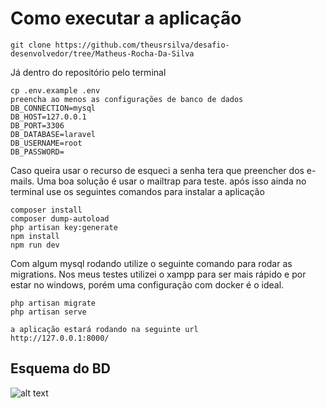 # Como executar a aplicação
````
git clone https://github.com/theusrsilva/desafio-desenvolvedor/tree/Matheus-Rocha-Da-Silva
````
Já dentro do repositório pelo terminal
````
cp .env.example .env
preencha ao menos as configurações de banco de dados
DB_CONNECTION=mysql
DB_HOST=127.0.0.1
DB_PORT=3306
DB_DATABASE=laravel
DB_USERNAME=root
DB_PASSWORD=
````
Caso queira usar o recurso de esqueci a senha tera que preencher dos e-mails.
Uma boa solução é usar o mailtrap para teste.
após isso ainda no terminal use os seguintes comandos para instalar a aplicação
````
composer install
composer dump-autoload
php artisan key:generate
npm install 
npm run dev
````
Com algum mysql rodando utilize o seguinte comando para rodar as migrations.
Nos meus testes utilizei o xampp para ser mais rápido e por estar no windows,
porém uma configuração com docker é o ideal.
````
php artisan migrate
php artisan serve

a aplicação estará rodando na seguinte url
http://127.0.0.1:8000/
````


## Esquema do BD

![alt text](https://github.com/theusrsilva/desafio-desenvolvedor/blob/Matheus_Rocha_Da_Silva/public/images/BD.png)
